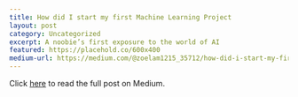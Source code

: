 ```yaml
---
title: How did I start my first Machine Learning Project
layout: post
category: Uncategorized
excerpt: A noobie’s first exposure to the world of AI
featured: https://placehold.co/600x400
medium-url: https://medium.com/@zoelam1215_35712/how-did-i-start-my-first-machine-learning-project-b05c6c31bc57
---
```

Click [here](javascript:void(0)) to read the full post on Medium.

<script>
  document.addEventListener('DOMContentLoaded', function() {
    var link = document.querySelector('a[href="javascript:void(0)"]');
    link.addEventListener('click', function() {
      window.open('https://medium.com/@zoelam1215_35712/how-did-i-start-my-first-machine-learning-project-b05c6c31bc57', '_blank', 'width=800,height=600');
    });
  });
</script>
